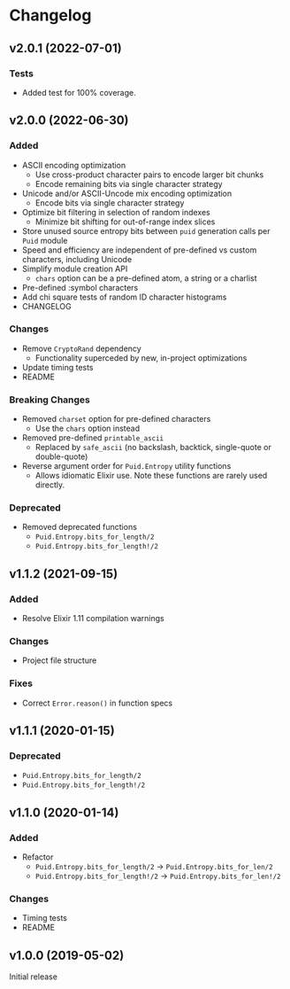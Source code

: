 # Changelog

## v2.0.1 (2022-07-01)

### Tests

- Added test for 100% coverage. 


## v2.0.0 (2022-06-30)

### Added

- ASCII encoding optimization
    - Use cross-product character pairs to encode larger bit chunks
    - Encode remaining bits via single character strategy
- Unicode and/or ASCII-Uncode mix encoding optimization
    - Encode bits via single character strategy
- Optimize bit filtering in selection of random indexes
    - Minimize bit shifting for out-of-range index slices
- Store unused source entropy bits between `puid` generation calls per `Puid` module
- Speed and efficiency are independent of pre-defined vs custom characters, including Unicode
- Simplify module creation API
    - `chars` option can be a pre-defined atom, a string or a charlist
- Pre-defined :symbol characters
- Add chi square tests of random ID character histograms
- CHANGELOG

### Changes
- Remove `CryptoRand` dependency
    - Functionality superceded by new, in-project optimizations
- Update timing tests
- README

### Breaking Changes

- Removed `charset` option for pre-defined characters
    - Use the `chars` option instead
- Removed pre-defined `printable_ascii`
    - Replaced by `safe_ascii` (no backslash, backtick, single-quote or double-quote)
- Reverse argument order for `Puid.Entropy` utility functions
    - Allows idiomatic Elixir use. Note these functions are rarely used directly.

### Deprecated

- Removed deprecated functions
    - `Puid.Entropy.bits_for_length/2`
    - `Puid.Entropy.bits_for_length!/2`

## v1.1.2 (2021-09-15)

### Added

- Resolve Elixir 1.11 compilation warnings

### Changes
- Project file structure

### Fixes
- Correct `Error.reason()` in function specs 


## v1.1.1 (2020-01-15)

### Deprecated

  - `Puid.Entropy.bits_for_length/2`
  - `Puid.Entropy.bits_for_length!/2`


## v1.1.0 (2020-01-14)

### Added

- Refactor
    - `Puid.Entropy.bits_for_length/2` -> `Puid.Entropy.bits_for_len/2`
    - `Puid.Entropy.bits_for_length!/2` -> `Puid.Entropy.bits_for_len!/2`

### Changes

- Timing tests
- README


## v1.0.0 (2019-05-02)

Initial release
    

